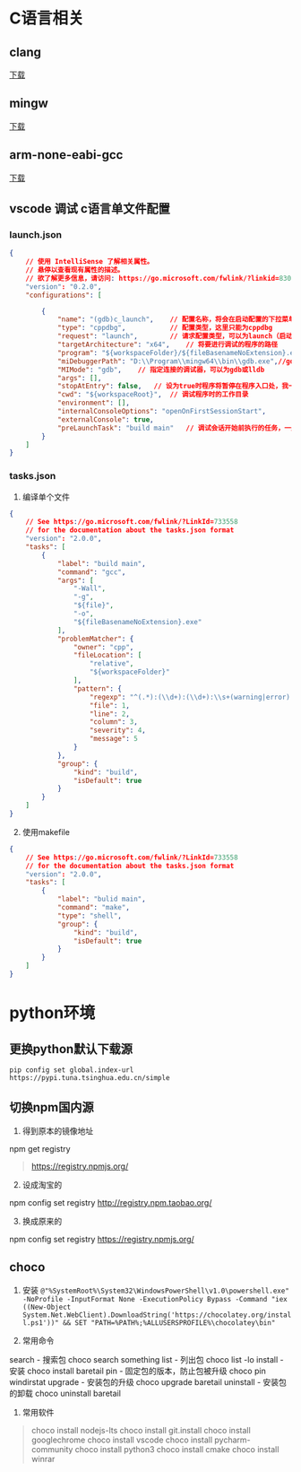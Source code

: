 # C语言相关
## clang
[下载](http://releases.llvm.org/download.html)

## mingw
[下载](https://sourceforge.net/projects/mingw-w64/files/mingw-w64/)

## arm-none-eabi-gcc
[下载](https://launchpad.net/gcc-arm-embedded/+download)

## vscode 调试 c语言单文件配置

### launch.json
```json
{
    // 使用 IntelliSense 了解相关属性。 
    // 悬停以查看现有属性的描述。
    // 欲了解更多信息，请访问: https://go.microsoft.com/fwlink/?linkid=830387
    "version": "0.2.0",
    "configurations": [

        {
            "name": "(gdb)c_launch",    // 配置名称，将会在启动配置的下拉菜单中显示
            "type": "cppdbg",           // 配置类型，这里只能为cppdbg
            "request": "launch",        // 请求配置类型，可以为launch（启动）或attach（附加）
            "targetArchitecture": "x64",    // 将要进行调试的程序的路径
            "program": "${workspaceFolder}/${fileBasenameNoExtension}.exe",
            "miDebuggerPath": "D:\\Program\\mingw64\\bin\\gdb.exe",//gdb目录
            "MIMode": "gdb",    // 指定连接的调试器，可以为gdb或lldb
            "args": [],
            "stopAtEntry": false,   // 设为true时程序将暂停在程序入口处，我一般设置为true
            "cwd": "${workspaceRoot}",  // 调试程序时的工作目录
            "environment": [],
            "internalConsoleOptions": "openOnFirstSessionStart",
            "externalConsole": true,
            "preLaunchTask": "build main"   // 调试会话开始前执行的任务，一般为编译程序。与tasks.json的taskName相对应，可根据需求选择是否使用
        }
    ]
}
```

### tasks.json
1. 编译单个文件
```json
{
    // See https://go.microsoft.com/fwlink/?LinkId=733558
    // for the documentation about the tasks.json format
    "version": "2.0.0",
    "tasks": [
        {
            "label": "build main",
            "command": "gcc",
            "args": [
                "-Wall",
                "-g",
                "${file}",
                "-o",
                "${fileBasenameNoExtension}.exe"
            ],
            "problemMatcher": {
                "owner": "cpp",
                "fileLocation": [
                    "relative",
                    "${workspaceFolder}"
                ],
                "pattern": {
                    "regexp": "^(.*):(\\d+):(\\d+):\\s+(warning|error):\\s+(.*)$",
                    "file": 1,
                    "line": 2,
                    "column": 3,
                    "severity": 4,
                    "message": 5
                }
            },
            "group": {
                "kind": "build",
                "isDefault": true
            }
        }
    ]
}
```

2. 使用makefile
```json
{
    // See https://go.microsoft.com/fwlink/?LinkId=733558
    // for the documentation about the tasks.json format
    "version": "2.0.0",
    "tasks": [
        {
            "label": "bulid main",
            "command": "make",
            "type": "shell",
            "group": {
                "kind": "build",
                "isDefault": true
            }
        }
    ]
}
```

# python环境

## 更换python默认下载源
```
pip config set global.index-url https://pypi.tuna.tsinghua.edu.cn/simple
```

## 切换npm国内源
1. 得到原本的镜像地址

npm get registry 

> https://registry.npmjs.org/

2. 设成淘宝的

npm config set registry http://registry.npm.taobao.org/
 

3. 换成原来的

npm config set registry https://registry.npmjs.org/

## choco
1. 安装
`@"%SystemRoot%\System32\WindowsPowerShell\v1.0\powershell.exe" -NoProfile -InputFormat None -ExecutionPolicy Bypass -Command "iex ((New-Object System.Net.WebClient).DownloadString('https://chocolatey.org/install.ps1'))" && SET "PATH=%PATH%;%ALLUSERSPROFILE%\chocolatey\bin"`

2. 常用命令

search - 搜索包 choco search something 
list - 列出包 choco list -lo 
install - 安装 choco install baretail 
pin - 固定包的版本，防止包被升级 choco pin windirstat 
upgrade - 安装包的升级 choco upgrade baretail 
uninstall - 安装包的卸载 choco uninstall baretail 

1. 常用软件

> choco install nodejs-lts
> choco install git.install
> choco install googlechrome
> choco install vscode
> choco install pycharm-community
> choco install python3
> choco install cmake
> choco install winrar
